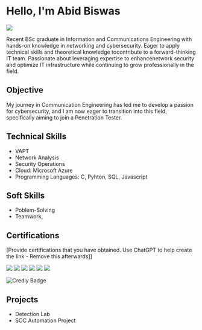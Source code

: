 # Hello, I'm Abid Biswas
<a href="https://linkedin.com"><img src="https://img.shields.io/badge/-LinkedIn-0072b1?&style=for-the-badge&logo=linkedin&logoColor=white" /></a>

Recent BSc graduate in Information and Communications Engineering with hands-on knowledge in networking and cybersecurity. Eager to apply technical skills and theoretical knowledge tocontribute to a forward-thinking IT team. Passionate about leveraging expertise to enhancenetwork security and optimize IT infrastructure while continuing to grow professionally in the field.

## Objective
My journey in Communication Engineering has led me to develop a passion for cybersecurity, and I am now eager to transition into this field, specifically aiming to join a Penetration Tester.

## Technical Skills
- VAPT
- Network Analysis
- Security Operations
- Cloud: Microsoft Azure
- Programming Languages: C, Pyhton, SQL, Javascript

## Soft Skills
- Poblem-Solving
- Teamwork,


## Certifications
[Provide certifications that you have obtained. Use ChatGPT to help create the link - Remove this afterwards]]
<div>
<img src="https://img.shields.io/badge/-Security%2B-FF0000?&style=for-the-badge&logo=CompTIA&logoColor=white" />
<img src="https://img.shields.io/badge/-Network%2B-007ACC?&style=for-the-badge&logo=CompTIA&logoColor=white" />
<img src="https://img.shields.io/badge/-A%2B-4D4D4D?&style=for-the-badge&logo=CompTIA&logoColor=white" />
<img src="https://img.shields.io/badge/-CDSA-006400?&style=for-the-badge&logoColor=white" />
<img src="https://img.shields.io/badge/-CCD-000080?&style=for-the-badge&logoColor=white" />
<img src="https://img.shields.io/badge/Google%20Cybersecurity%20Professional%20Certificate-4285F4?style=for-the-badge&logo=Google&logoColor=white&labelColor=EA4335&color=FBBC05&link=https://grow.google/certificates/cybersecurity/" />


![Credly Badge](https://images.credly.com/size/680x680/images/b9980698-dd18-4edc-840c-4db540784b0e.png)





</div>

## Projects
- Detection Lab
- SOC Automation Project
